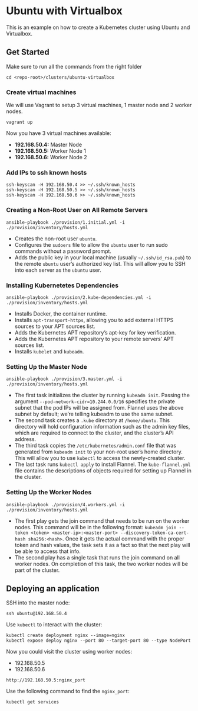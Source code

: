 # Ubuntu with Virtualbox

This is an example on how to create a Kubernetes cluster using Ubuntu and
Virtualbox.

## Get Started

Make sure to run all the commands from the right folder

```shell
cd <repo-root>/clusters/ubuntu-virtualbox
```

### Create virtual machines

We will use Vagrant to setup 3 virtual machines, 1 master node and 2 worker
nodes.

```shell
vagrant up
```

Now you have 3 virtual machines available:

- **192.168.50.4:** Master Node
- **192.168.50.5:** Worker Node 1
- **192.168.50.6:** Worker Node 2

### Add IPs to ssh known hosts

```shell
ssh-keyscan -H 192.168.50.4 >> ~/.ssh/known_hosts
ssh-keyscan -H 192.168.50.5 >> ~/.ssh/known_hosts
ssh-keyscan -H 192.168.50.6 >> ~/.ssh/known_hosts
```

### Creating a Non-Root User on All Remote Servers

```shell
ansible-playbook ./provision/1.initial.yml -i ./provision/inventory/hosts.yml
```

- Creates the non-root user `ubuntu`.
- Configures the `sudoers` file to allow the `ubuntu` user to run sudo commands
  without a password prompt.
- Adds the public key in your local machine (usually `~/.ssh/id_rsa.pub`) to the
  remote `ubuntu` user’s authorized key list. This will allow you to SSH into
  each server as the `ubuntu` user.

### Installing Kubernetetes Dependencies

```shell
ansible-playbook ./provision/2.kube-dependencies.yml -i ./provision/inventory/hosts.yml
```

- Installs Docker, the container runtime.
- Installs `apt-transport-https`, allowing you to add external HTTPS sources to
  your APT sources list.
- Adds the Kubernetes APT repository’s apt-key for key verification.
- Adds the Kubernetes APT repository to your remote servers’ APT sources list.
- Installs `kubelet` and `kubeadm`.

### Setting Up the Master Node

```shell
ansible-playbook ./provision/3.master.yml -i ./provision/inventory/hosts.yml
```

- The first task initializes the cluster by running `kubeadm init`. Passing the
  argument `--pod-network-cidr=10.244.0.0/16` specifies the private subnet that
  the pod IPs will be assigned from. Flannel uses the above subnet by default;
  we’re telling kubeadm to use the same subnet.
- The second task creates a `.kube` directory at `/home/ubuntu`. This directory
  will hold configuration information such as the admin key files, which are
  required to connect to the cluster, and the cluster’s API address.
- The third task copies the `/etc/kubernetes/admin.conf` file that was generated
  from `kubeadm init` to your non-root user’s home directory. This will allow
  you to use `kubectl` to access the newly-created cluster.
- The last task runs `kubectl apply` to install Flannel. The `kube-flannel.yml`
  file contains the descriptions of objects required for setting up Flannel in
  the cluster.

### Setting Up the Worker Nodes

```shell
ansible-playbook ./provision/4.workers.yml -i ./provision/inventory/hosts.yml
```

- The first play gets the join command that needs to be run on the worker nodes.
  This command will be in the following format: `kubeadm join --token <token> <master-ip>:<master-port> --discovery-token-ca-cert-hash sha256:<hash>`. Once
  it gets the actual command with the proper token and hash values, the task
  sets it as a fact so that the next play will be able to access that info.
- The second play has a single task that runs the join command on all worker
  nodes. On completion of this task, the two worker nodes will be part of the
  cluster.

## Deploying an application

SSH into the master node:

```shell
ssh ubuntu@192.168.50.4
```

Use `kubectl` to interact with the cluster:

```shell
kubectl create deployment nginx --image=nginx
kubectl expose deploy nginx --port 80 --target-port 80 --type NodePort
```

Now you could visit the cluster using worker nodes:

- 192.168.50.5
- 192.168.50.6

```text
http://192.168.50.5:nginx_port
```

Use the following command to find the `nginx_port`:

```shell
kubectl get services
```
